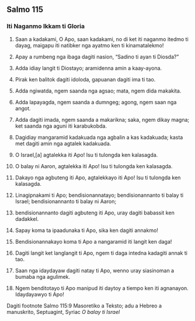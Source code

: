 Salmo 115
---------

### Iti Naganmo Ikkam ti Gloria

1. Saan a kadakami, O Apo, saan kadakami, no di ket iti naganmo itedmo ti dayag, maigapu iti natibker nga ayatmo ken ti kinamatalekmo!

2. Apay a rumbeng nga ibaga dagiti nasion, “Sadino ti ayan ti Diosda?”
3. Adda idiay langit ti Diostayo;
   aramidenna amin a kaay-ayona.

4. Pirak ken balitok dagiti idoloda, gapuanan dagiti ima ti tao.
5. Adda ngiwatda, ngem saanda nga agsao;
   mata, ngem dida makakita.
6. Adda lapayagda, ngem saanda a dumngeg;
   agong, ngem saan nga angot.
7. Adda dagiti imada, ngem saanda a makarikna;
   saka, ngem dikay magna;
   ket saanda nga aguni iti karabukobda.
8. Dagidiay mangaramid kadakuada nga agbalin a kas kadakuada;
   kasta met dagiti amin nga agtalek kadakuada.

9. O Israel,[a] agtalekka iti Apo!
   Isu ti tulongda ken kalasagda.
10. O balay ni Aaron, agtalekka iti Apo!
    Isu ti tulongda ken kalasagda.
11. Dakayo nga agbuteng iti Apo, agtalekkayo iti Apo!
    Isu ti tulongda ken kalasagda.

12. Linagipnakami ti Apo; bendisionannatayo;
    bendisionannanto ti balay ti Israel;
    bendisionannanto ti balay ni Aaron;
13. bendisionannanto dagiti agbuteng iti Apo, uray dagiti babassit ken dadakkel.

14. Sapay koma ta ipaadunaka ti Apo, sika ken dagiti annakmo!
15. Bendisionannakayo koma ti Apo a nangaramid iti langit ken daga!

16. Dagiti langit ket langlangit ti Apo, ngem ti daga intedna kadagiti annak ti tao.
17. Saan nga idaydayaw dagiti natay ti Apo, wenno uray siasinoman a bumaba nga agulimek.
18. Ngem benditotayo ti Apo
    manipud iti daytoy a tiempo ken iti agnanayon.
    Idaydayawyo ti Apo!

Dagiti footnote
Salmo 115:9 Masoretiko a Teksto; adu a Hebreo a manuskrito, Septuagint, Syriac *O balay ti Israel*